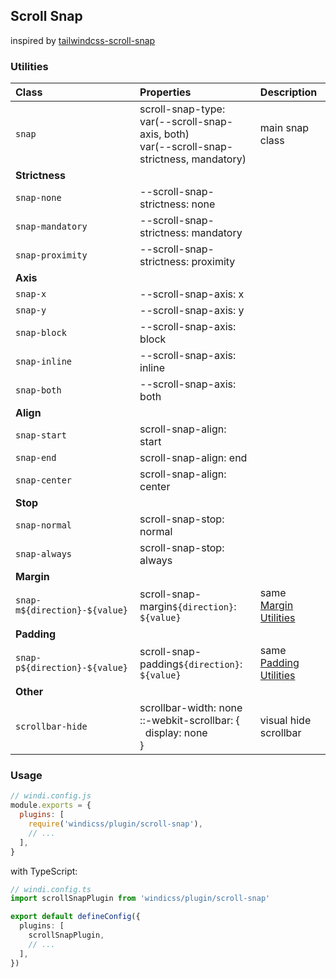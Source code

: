 ## Scroll Snap

inspired by [tailwindcss-scroll-snap](https://github.com/innocenzi/tailwindcss-scroll-snap)


### Utilities

| Class | Properties | Description |
| :---- | :--------- | :---------- |
| `snap` | scroll-snap-type: <br> var(--scroll-snap-axis, both) <br> var(--scroll-snap-strictness, mandatory) | main snap class |
| __Strictness__ | | |
| `snap-none` | --scroll-snap-strictness: none | |
| `snap-mandatory` | --scroll-snap-strictness: mandatory | |
| `snap-proximity` | --scroll-snap-strictness: proximity | |
| __Axis__ | | |
| `snap-x` | --scroll-snap-axis: x | |
| `snap-y` | --scroll-snap-axis: y | |
| `snap-block` | --scroll-snap-axis: block | |
| `snap-inline` | --scroll-snap-axis: inline | |
| `snap-both` | --scroll-snap-axis: both | |
| __Align__ | | |
| `snap-start` | scroll-snap-align: start | |
| `snap-end` | scroll-snap-align: end | |
| `snap-center` | scroll-snap-align: center | |
| __Stop__ | | |
| `snap-normal` | scroll-snap-stop: normal | |
| `snap-always` | scroll-snap-stop: always | |
| __Margin__ | | |
| `snap-m${direction}-${value}` | scroll-snap-margin`${direction}`: `${value}` | same [Margin Utilities](/utilities/spacing.html#margin-%E2%AD%90%EF%B8%8F) |
| __Padding__ | | |
| `snap-p${direction}-${value}` | scroll-snap-padding`${direction}`: `${value}` | same [Padding Utilities](/utilities/spacing.html#padding-%E2%AD%90%EF%B8%8F) |
| __Other__ | | |
| `scrollbar-hide` | scrollbar-width: none<br>::-webkit-scrollbar: {<br>&nbsp;&nbsp;display: none<br>} | visual hide scrollbar |


### Usage

```js
// windi.config.js
module.exports = {
  plugins: [
    require('windicss/plugin/scroll-snap'),
    // ...
  ],
}
```

with TypeScript:

```ts
// windi.config.ts
import scrollSnapPlugin from 'windicss/plugin/scroll-snap'

export default defineConfig({
  plugins: [
    scrollSnapPlugin,
    // ...
  ],
})
```
